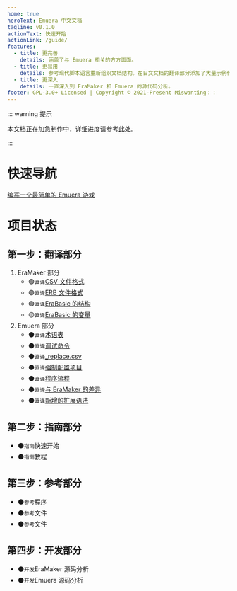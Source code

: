 ```yaml
---
home: true
heroText: Emuera 中文文档
tagline: v0.1.0
actionText: 快速开始
actionLink: /guide/
features:
  - title: 更完善
    details: 涵盖了与 Emuera 相关的方方面面。
  - title: 更易用
    details: 参考现代脚本语言重新组织文档结构。在日文文档的翻译部分添加了大量示例代码。
  - title: 更深入
    details: 一直深入到 EraMaker 和 Emuera 的源代码分析。
footer: GPL-3.0+ Licensed | Copyright © 2021-Present Miswanting：：
---
```


::: warning 提示

本文档正在加急制作中，详细进度请参考[此处](#项目状态)。

:::

# 快速导航

[编写一个最简单的 Emuera 游戏]()

# 项目状态

## 第一步：翻译部分

1. EraMaker 部分
   - :green_circle:`直译`[CSV 文件格式](translation/CSV_File_Format)
   - :green_circle:`直译`[ERB 文件格式](translation/ERB_File_Format)
   - :green_circle:`直译`[EraBasic 的结构](translation/EraBasic_Structure)
   - :yellow_circle:`直译`[EraBasic 的变量](translation/EraBasic_Variables)
2. Emuera 部分
   - :black_circle:`直译`[术语表]()
   - :black_circle:`直译`[调试命令]()
   - :black_circle:`直译`[\_replace.csv]()
   - :black_circle:`直译`[强制配置项目]()
   - :black_circle:`直译`[程序流程]()
   - :black_circle:`直译`[与 EraMaker 的差异]()
   - :black_circle:`直译`[新增的扩展语法]()

## 第二步：指南部分

- :black_circle:`指南`快速开始
- :black_circle:`指南`教程

## 第三步：参考部分

- :black_circle:`参考`程序
- :black_circle:`参考`文件
- :black_circle:`参考`文件

## 第四步：开发部分

- :black_circle:`开发`EraMaker 源码分析
- :black_circle:`开发`Emuera 源码分析
